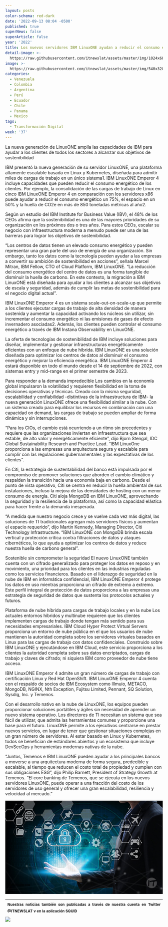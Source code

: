 ```yaml
---
layout: posts
color-schema: red-dark
date: '2022-09-13 08:04 -0500'
published: true
superNews: false
superArticle: false
year: '2022'
title: Los nuevos servidores IBM LinuxONE ayudan a reducir el consumo energético
detail-image: >-
  https://raw.githubusercontent.com/itnewslat/assets/master/img/1024x680/IBM-Cloud-Pak-g.jpg
image: >-
  https://raw.githubusercontent.com/itnewslat/assets/master/img/540x320/IBM-Cloud-Pak-p.jpg
categories:
  - Venezuela
  - Colombia
  - Argentina
  - Perú
  - Ecuador
  - Chile
  - Panama
  - Mexico
tags:
  - Transformación Digital
week: '37'
---
```

La nueva generación de LinuxONE amplía las capacidades de IBM para ayudar a los clientes de todos los sectores a alcanzar sus objetivos de sostenibilidad
 
IBM presentó la nueva generación de su servidor LinuxONE, una plataforma altamente escalable basada en Linux y Kubernetes, diseñada para admitir miles de cargas de trabajo en un único sistema1. IBM LinuxONE Emperor 4 incluye capacidades que pueden reducir el consumo energético de los clientes. Por ejemplo, la consolidación de las cargas de trabajo de Linux en cinco IBM LinuxONE Emperor 4 en comparación con los servidores x86 puede ayudar a reducir el consumo energético un 75%, el espacio en un 50% y la huella de CO2e en más de 850 toneladas métricas al año2.
 
Según un estudio del IBM Institute for Business Value (IBV), el 48% de los CEOs afirma que la sostenibilidad es una de las mayores prioridades de su organización en los próximos dos o tres años. Para estos CEOs, escalar su negocio con infraestructura moderna a menudo puede ser una de las barreras para lograr los objetivos de sostenibilidad.
 
“Los centros de datos tienen un elevado consumo energético y pueden representar una gran parte del uso de energía de una organización. Sin embargo, tanto los datos como la tecnología pueden ayudar a las empresas a convertir su ambición de sostenibilidad en acciones”, señala Marcel Mitran, IBM Fellow, CTO of Cloud Platform, IBM LinuxONE. “La reducción del consumo energético del centro de datos es una forma tangible de disminuir la huella de carbono. En este contexto, la migración a IBM LinuxONE está diseñada para ayudar a los clientes a alcanzar sus objetivos de escala y seguridad, además de cumplir las metas de sostenibilidad para el negocio digital actual”.
 
IBM LinuxONE Emperor 4 es un sistema scale-out-on-scale-up que permite a los clientes ejecutar cargas de trabajo de alta densidad de manera sostenida y aumentar la capacidad activando los núcleos sin utilizar, sin incrementar el consumo energético ni las emisiones de gases de efecto invernadero asociadas2. Además, los clientes pueden controlar el consumo energético a través de IBM Instana Observability en LinuxONE.
 
La oferta de tecnologías de sostenibilidad de IBM incluye soluciones para diseñar, implementar y gestionar infraestructuras energéticamente eficientes con un enfoque de nube híbrida. IBM LinuxONE es una solución diseñada para optimizar los centros de datos al disminuir el consumo energético y mejorar la eficiencia energética. IBM LinuxONE Emperor 4 estará disponible en todo el mundo desde el 14 de septiembre de 2022, con sistemas entry y mid-range en el primer semestre de 2023.
 
Para responder a la demanda impredecible
Los cambios en la economía global impulsaron la volatilidad y requieren flexibilidad en la toma de decisiones operativas y técnicas. Creado con la misma seguridad, escalabilidad y confiabilidad -distintivas de la infraestructura de IBM- la nueva generación LinuxONE ofrece una flexibilidad similar a la nube. Con un sistema creado para equilibrar los recursos en combinación con una capacidad on demand, las cargas de trabajo se pueden ampliar de forma dinámica y sin interrupciones.
 
“Para los CIOs, el cambio está ocurriendo a un ritmo sin precedentes y requiere que las organizaciones inviertan en infraestructura que sea estable, de alto valor y energéticamente eficiente”, dijo Bjorn Stengal, IDC Global Sustainability Research and Practice Lead. “IBM LinuxOne proporciona a las empresas una arquitectura segura y escalable para cumplir con las regulaciones gubernamentales y las expectativas de los clientes”.
 
En Citi, la estrategia de sustentabilidad del banco está impulsada por el compromiso de promover soluciones que aborden el cambio climático y respalden la transición hacia una economía baja en carbono. Desde el punto de vista operativo, Citi se centra en reducir la huella ambiental de sus instalaciones, incluso la mejora de las densidades de hosting con un menor consumo de energía. Citi aloja MongoDB en IBM LinuxONE, aprovechando la seguridad y la resiliencia de la plataforma, así como la capacidad elástica para hacer frente a la demanda inesperada.
 
“A medida que nuestro negocio crece y se vuelve cada vez más digital, las soluciones de TI tradicionales agregan más servidores físicos y aumentan el espacio requerido”, dijo Martin Kennedy, Managing Director, Citi Technology Infrastructure. “IBM LinuxONE con MongoDB brinda escala vertical y protección crítica contra filtraciones de datos y ataques cibernéticos, lo que ayuda a optimizar los centros de datos y reduce nuestra huella de carbono general”.
 
Sostenible sin comprometer la seguridad
El nuevo LinuxONE también cuenta con un cifrado generalizado para proteger los datos en reposo y en movimiento, una prioridad para los clientes en las industrias reguladas como los servicios financieros. Basado en el liderazgo de seguridad en la nube de IBM en informática confidencial, IBM LinuxONE Emperor 4 protege los datos en uso mientras proporciona un cifrado de extremo a extremo. Este perfil integral de protección de datos proporciona a las empresas una estrategia de seguridad de datos que sustenta los protocolos actuales y futuros.
 
Plataforma de nube híbrida para cargas de trabajo locales y en la nube
Los actuales entornos híbridos y multinube requieren que los clientes implementen cargas de trabajo donde tengan más sentido para sus necesidades empresariales. IBM Cloud Hyper Protect Virtual Servers proporciona un entorno de nube pública en el que los usuarios de nube mantienen la autoridad completa sobre los servidores virtuales basados en Linux para las cargas de trabajo con datos confidenciales. Construido sobre IBM LinuxONE y ejecutándose en IBM Cloud, este servicio proporciona a los clientes la autoridad completa sobre sus datos encriptados, cargas de trabajo y claves de cifrado; ni siquiera IBM como proveedor de nube tiene acceso.
 
IBM LinuxONE Emperor 4 admite un gran número de cargas de trabajo con certificación Linux y Red Hat OpenShift. IBM LinuxONE Emperor 4 cuenta con el respaldo de socios de IBM Ecosystem como Illmuio, METACO, MongoDB, NGINX, Nth Exception, Fujitsu Limited, Pennant, SQ Solution, Sysdig, Inc. y Temenos.
 
Con el desarrollo nativo en la nube de LinuxONE, los equipos pueden proporcionar soluciones portátiles y ágiles sin necesidad de aprender un nuevo sistema operativo. Los directores de TI necesitan un sistema que sea fácil de utilizar, que admita las herramientas comunes y proporcione una base para el futuro. LinuxONE permite a los ejecutivos centrarse en prestar nuevos servicios, en lugar de tener que gestionar situaciones complejas en un gran número de servidores. Al estar basado en Linux y Kubernetes, todos se benefician de estándares abiertos y un ecosistema que incluye DevSecOps y herramientas modernas nativas de la nube.
 
“Juntos, Temenos e IBM LinuxONE pueden ayudar a los principales bancos a moverse a una arquitectura moderna de forma segura, predecible y escalable, al tiempo que reducen el costo total de propiedad y cumplen con sus obligaciones ESG”, dijo Philip Barnett, President of Strategy Growth at Temenos. “El core banking de Temenos, que se ejecuta en los nuevos servidores LinuxONE, puede operar a una fracción del costo de los servidores de uso general y ofrecer una gran escalabilidad, resiliencia y velocidad al mercado.”

![](https://raw.githubusercontent.com/itnewslat/assets/master/img/540x320/IBM-Cloud-Pak-p.jpg)

<table style="height: 42px;" width="569">
<tbody>
<tr>
<td style="text-align: justify;"><sub><strong>Nuestras noticias también son publicadas a través de nuestra cuenta en Twitter <a href="https://twitter.com/itnewslat?lang=es">@ITNEWSLAT</a> y en la aplicación <a href="https://squidapp.co/en/">SQUID</a></strong></sub></td>
</tr>
</tbody>
</table>

<img src="https://tracker.metricool.com/c3po.jpg?hash=56f88a41e39ab42c063cc51676587a04"/>